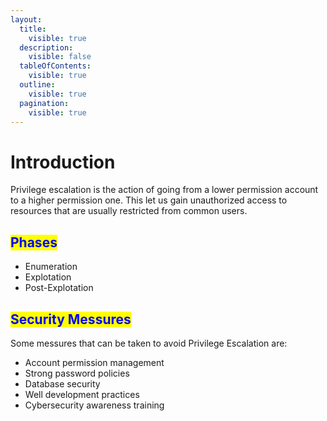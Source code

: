 ```yaml
---
layout:
  title:
    visible: true
  description:
    visible: false
  tableOfContents:
    visible: true
  outline:
    visible: true
  pagination:
    visible: true
---
```


# Introduction

Privilege escalation is the action of going from a lower permission account to a higher permission one. This let us gain unauthorized access to resources that are usually restricted from common users.

## <mark style="color:blue;">Phases</mark>

* Enumeration
* Explotation
* Post-Explotation



## <mark style="color:blue;">Security Messures</mark>

Some messures that can be taken to avoid Privilege Escalation are:

* Account permission management
* Strong password policies
* Database security
* Well development practices
* Cybersecurity awareness training

